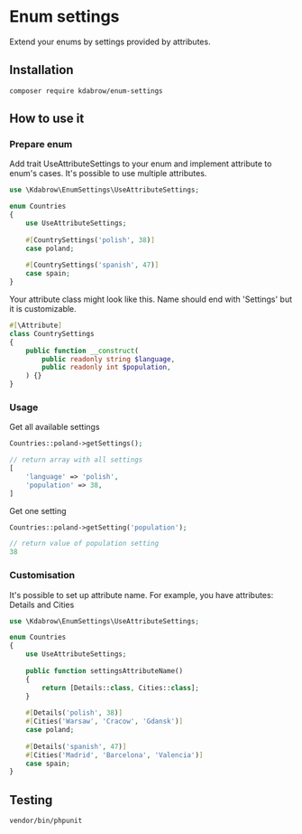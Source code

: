 # Enum settings
Extend your enums by settings provided by attributes.

## Installation
```shell
composer require kdabrow/enum-settings
```

## How to use it
### Prepare enum

Add trait UseAttributeSettings to your enum and implement attribute to enum's cases. It's possible to use multiple attributes.
```php
use \Kdabrow\EnumSettings\UseAttributeSettings;

enum Countries 
{
    use UseAttributeSettings;
    
    #[CountrySettings('polish', 38)]
    case poland;
    
    #[CountrySettings('spanish', 47)]
    case spain;
}
```

Your attribute class might look like this. Name should end with 'Settings' but it is customizable.
```php
#[\Attribute]
class CountrySettings
{
    public function __construct(
        public readonly string $language,
        public readonly int $population,
    ) {}
}
```
### Usage
Get all available settings

```php
Countries::poland->getSettings(); 

// return array with all settings
[
    'language' => 'polish',
    'population' => 38,
]
```

Get one setting

```php
Countries::poland->getSetting('population'); 

// return value of population setting
38
```

### Customisation
It's possible to set up attribute name. For example, you have attributes: Details and Cities
```php
use \Kdabrow\EnumSettings\UseAttributeSettings;

enum Countries 
{
    use UseAttributeSettings;
    
    public function settingsAttributeName()
    {
        return [Details::class, Cities::class];
    }
    
    #[Details('polish', 38)]
    #[Cities('Warsaw', 'Cracow', 'Gdansk')]
    case poland;
    
    #[Details('spanish', 47)]
    #[Cities('Madrid', 'Barcelona', 'Valencia')]
    case spain;
}
```

## Testing
```shell
vendor/bin/phpunit
```